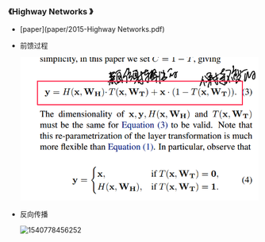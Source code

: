 ### 《Highway Networks 》

- [paper](paper/2015-Highway Networks.pdf)

- 前馈过程

  ![1540778260366](readme/highway_networks_%E5%89%8D%E9%A6%88.png)

- 反向传播

  ![1540778456252](I:\AI\tensorflow-classification-network\readme\highway_networks_反馈.png)

